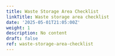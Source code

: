 ```yaml
---
title: Waste Storage Area Checklist
linkTitle: Waste storage area checklist
date: '2025-05-01T21:05:00Z'
weight: 1
description: No content
draft: false
ref: waste-storage-area-checklist
---
```


